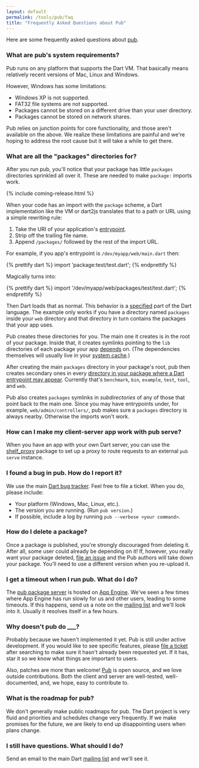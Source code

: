 ```yaml
---
layout: default
permalink: /tools/pub/faq
title: "Frequently Asked Questions about Pub"
---
```


Here are some frequently asked questions about [pub](/tools/pub/).

### What are pub's system requirements?

Pub runs on any platform that supports the Dart VM. That basically means
relatively recent versions of Mac, Linux and Windows.

However, Windows has some limitations:

* Windows XP is not supported.
* FAT32 file systems are not supported.
* Packages cannot be stored on a different drive than your user directory.
* Packages cannot be stored on network shares.

Pub relies on junction points for core functionality, and those aren't
available on the above. We realize these limitations are painful and we're
hoping to address the root cause but it will take a while to get there.

### What are all the "packages" directories for?

After you run pub, you'll notice that your package has little `packages`
directories sprinkled all over it. These are needed to make `package:` imports
work.

{% include coming-release.html %}

When your code has an import with the `package` scheme, a Dart
implementation like the VM or dart2js translates that to a path or URL using a
simple rewriting rule:

 1. Take the URI of your application's [entrypoint](glossary#entrypoint).
 2. Strip off the trailing file name.
 3. Append `/packages/` followed by the rest of the import URL.

For example, if you app's entrypoint is `/dev/myapp/web/main.dart` then:

{% prettify dart %}
import 'package:test/test.dart';
{% endprettify %}

Magically turns into:

{% prettify dart %}
import '/dev/myapp/web/packages/test/test.dart';
{% endprettify %}

Then Dart loads that as normal. This behavior is a [specified][spec] part of
the Dart language. The example only works if you have a directory named
`packages` inside your `web` directory and that directory in turn contains the
packages that your app uses.

[spec]: http://www.dartlang.org/docs/spec/

Pub creates these directories for you. The main one it creates is in the root
of your package. Inside that, it creates symlinks pointing to the `lib`
directories of each package your app [depends][] on. (The dependencies
themselves will usually live in your [system cache][].)

[depends]: glossary#dependency
[system cache]: glossary#system-cache

After creating the main `packages` directory in your package's root, pub then
creates secondary ones in every [directory in your package where a Dart
entrypoint may appear](glossary#entrypoint-directory). Currently that's
`benchmark`, `bin`, `example`, `test`, `tool`, and `web`.

Pub also creates `packages` symlinks in *subdirectories* of any of those that
point back to the main one. Since you may have entrypoints under, for example,
`web/admin/controllers/`, pub makes sure a `packages` directory
is always nearby. Otherwise the imports won't work.

### How can I make my client-server app work with **pub serve**?

When you have an app with your own Dart server, you can use the
[shelf_proxy](http://pub.dartlang.org/packages/shelf_proxy) package
to set up a proxy to route requests
to an external `pub serve` instance.

### I found a bug in pub. How do I report it?

We use the main [Dart bug tracker][]. Feel free to file a ticket. When you do,
please include:

[Dart bug tracker]: http://dartbug.com

* Your platform (Windows, Mac, Linux, etc.).
* The version you are running. (Run `pub version`.)
* If possible, include a log by running `pub --verbose <your command>`.

### How do I delete a package?

Once a package is published, you're strongly discouraged from deleting it.
After all, some user could already be depending on it! If, however, you really
want your package deleted, [file an issue][delete-request] and the Pub authors
will take down your package. You'll need to use a different version when you
re-upload it.

[delete-request]: https://github.com/dart-lang/sdk/labels/Pub-DeleteRequest

### I get a timeout when I run pub. What do I do?

The [pub package server][] is hosted on [App Engine][]. We've seen a few times
where App Engine has run slowly for us and other users, leading to some
timeouts. If this happens, send us a note on the [mailing list][] and we'll
look into it. Usually it resolves itself in a few hours.

[pub package server]: https://pub.dartlang.org
[app engine]: https://appengine.google.com
[mailing list]: https://groups.google.com/a/dartlang.org/forum/?fromgroups#!forum/misc

### Why doesn't pub do ___?

Probably because we haven't implemented it yet. Pub is still under active
development. If you would like to see specific features, please
[file a ticket][Dart bug tracker] after searching to make sure it hasn't
already been requested yet. If it has, star it so we know what things are
important to users.

Also, patches are more than welcome!
[Pub](https://github.com/dart-lang/pub)
is open source, and we love outside
contributions. Both the client and server are well-tested,
well-documented, and, we hope, easy to contribute to.

### What is the roadmap for pub?

We don't generally make public roadmaps for pub. The Dart project is very fluid
and priorities and schedules change very frequently. If we make promises for
the future, we are likely to end up disappointing users when plans change.

### I still have questions. What should I do?

Send an email to the main Dart [mailing list][] and we'll see it.
